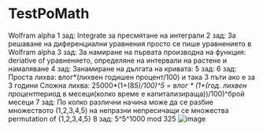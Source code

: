 # TestPoMath
Wolfram alpha 
1 зад: Integrate за пресмятане на интеграли
2 зад: За решаване на диференциални уравнения просто се пише уравнението в Wolfram alpha
3 зад: За намиране на първата производна на функция: deriative of уравнението, определяне на интервали на растене и намаляване 
4 зад: Занамиране на дългата на кривата: 
5 зад: 
6 зад: Проста лихва: влог*(лихвен годишен процент/100) и така 3 пъти ако е за 3 години
       Сложна лихва: 25000*(1+(8*5)/100)^5 = влог * (1+(год. лихвен процент*период в месеци(колко време е капитализираща))/100)^брой месеци
7 зад: По колко различни начина може да се разбие множеството (1,2,3,4,5) на непразни непресичащи се множества permutation of {1,2,3,4,5}
8 зад: 5^5^1000 mod 325
![image](https://github.com/nikizA19/TestPoMath/assets/123009354/fc243507-92b0-48df-8074-bdde591b73ff)

